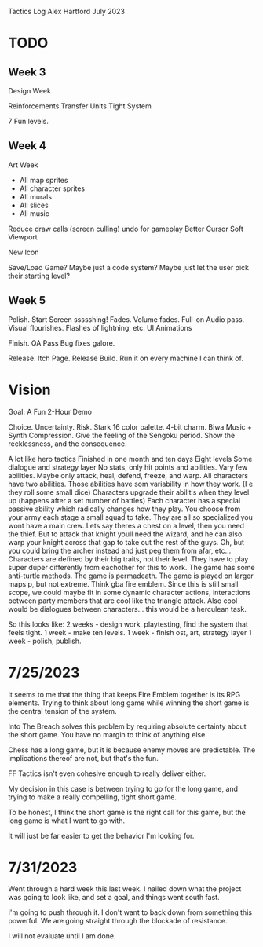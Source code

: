Tactics
Log
Alex Hartford
July 2023

TODO
====

Week 3
------
Design Week

Reinforcements
Transfer Units
Tight System

7 Fun levels.

Week 4
------
Art Week
* All map sprites
* All character sprites
* All murals
* All slices
* All music

Reduce draw calls (screen culling)
undo for gameplay
Better Cursor
Soft Viewport

New Icon

Save/Load Game?
  Maybe just a code system?
  Maybe just let the user pick their starting level?

Week 5
------
Polish.
  Start Screen ssssshing!
  Fades.
  Volume fades.
  Full-on Audio pass.
  Visual flourishes. Flashes of lightning, etc.
  UI Animations

Finish.
  QA Pass
  Bug fixes galore.

Release.
  Itch Page.
  Release Build.
  Run it on every machine I can think of.

Vision
======
Goal: A Fun 2-Hour Demo

Choice.
Uncertainty.
Risk.
Stark 16 color palette. 4-bit charm.
Biwa Music + Synth Compression.
Give the feeling of the Sengoku period. Show the recklessness, and the consequence.

A lot like hero tactics
Finished in one month and ten days
Eight levels
Some dialogue and strategy layer
No stats, only hit points and abilities.
Vary few abilities. Maybe only attack, heal, defend, freeze, and warp.
All characters have two abilities.
Those abilities have som variability in how they work. (I e they roll some small dice)
Characters upgrade their abilitis when they level up (happens after a set number of battles)
Each character has a special passive ability which radically changes how they play.
You choose from your army each stage a small squad to take. They are all so specialized you wont have a main crew.
Lets say theres a chest on a level, then you need the thief. But to attack that knight youll need the wizard, and he can also warp your knight across that gap to take out the rest of the guys. Oh, but you could bring the archer instead and just peg them from afar, etc…
Characters are defined by their big traits, not their level.
They have to play super duper differently from eachother for this to work.
The game has some anti-turtle methods.
The game is permadeath.
The game is played on larger maps p, but not extreme. Think gba fire emblem.
Since this is still small scope, we could maybe fit in some dynamic character actions, interactions between party members that are cool like the triangle attack.
Also cool would be dialogues between characters… this would be a herculean task.

So this looks like:
2 weeks - design work, playtesting, find the system that feels tight.
1 week - make ten levels.
1 week - finish ost, art, strategy layer
1 week - polish, publish.

# 7/25/2023
It seems to me that the thing that keeps Fire Emblem together is its RPG
elements. Trying to think about long game while winning the short game is the
central tension of the system.

Into The Breach solves this problem by requiring absolute certainty about the
short game. You have no margin to think of anything else.

Chess has a long game, but it is because enemy moves are predictable. The
implications thereof are not, but that's the fun.

FF Tactics isn't even cohesive enough to really deliver either.

My decision in this case is between trying to go for the long game, and trying
to make a really compelling, tight short game.

To be honest, I think the short game is the right call for this game, but the
long game is what I want to go with.

It will just be far easier to get the behavior I'm looking for.


# 7/31/2023
Went through a hard week this last week. I nailed down what the project was
going to look like, and set a goal, and things went south fast.

I'm going to push through it. I don't want to back down from something this
powerful. We are going straight through the blockade of resistance.

I will not evaluate until I am done.

